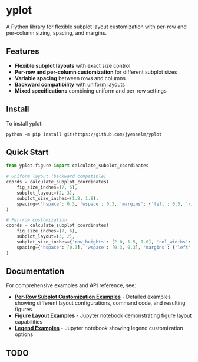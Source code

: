 # yplot

A Python library for flexible subplot layout customization with per-row and per-column sizing, spacing, and margins.

## Features

- **Flexible subplot layouts** with exact size control
- **Per-row and per-column customization** for different subplot sizes
- **Variable spacing** between rows and columns
- **Backward compatibility** with uniform layouts
- **Mixed specifications** combining uniform and per-row settings

## Install

To install yplot:

```shell
python -m pip install git+https://github.com/jyesselm/yplot
```

## Quick Start

```python
from yplot.figure import calculate_subplot_coordinates

# Uniform layout (backward compatible)
coords = calculate_subplot_coordinates(
    fig_size_inches=(7, 5),
    subplot_layout=(2, 3),
    subplot_size_inches=(1.8, 1.8),
    spacing={'hspace': 0.3, 'wspace': 0.3, 'margins': {'left': 0.5, 'right': 0.5, 'top': 0.5, 'bottom': 0.5}}
)

# Per-row customization
coords = calculate_subplot_coordinates(
    fig_size_inches=(7, 6),
    subplot_layout=(3, 2),
    subplot_size_inches={'row_heights': [2.0, 1.5, 1.0], 'col_widths': [2.0, 2.0]},
    spacing={'hspace': [0.3], 'wspace': [0.3, 0.3], 'margins': {'left': 0.5, 'right': 0.5, 'top': 0.5, 'bottom': 0.5}}
)
```

## Documentation

For comprehensive examples and API reference, see:

- **[Per-Row Subplot Customization Examples](docs/per_row_subplot_examples.md)** - Detailed examples showing different layout configurations, command code, and resulting figures
- **[Figure Layout Examples](notebooks/figure.ipynb)** - Jupyter notebook demonstrating figure layout capabilities
- **[Legend Examples](notebooks/legend.ipynb)** - Jupyter notebook showing legend customization options

## TODO
